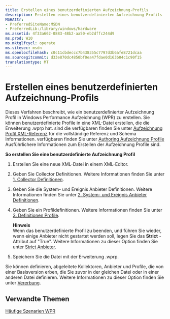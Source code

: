 ```yaml
---
title: Erstellen eines benutzerdefinierten Aufzeichnung-Profils
description: Erstellen eines benutzerdefinierten Aufzeichnung-Profils
MSHAttr:
- PreferredSiteName:MSDN
- PreferredLib:/library/windows/hardware
ms.assetid: 4f33a662-0883-48b2-aa50-eb2dffc244d9
ms.prod: W10
ms.mktglfcycl: operate
ms.sitesec: msdn
ms.openlocfilehash: c0c11cbdeccc7b438355c7797d3b6afe8721dcaa
ms.sourcegitcommit: d33e870dc4850bf0ea47fdae0d163b04c1c90f15
translationtype: MT
---
```

# <a name="author-a-custom-recording-profile"></a>Erstellen eines benutzerdefinierten Aufzeichnung-Profils


Dieses Verfahren beschreibt, wie ein benutzerdefinierter Aufzeichnung Profil in Windows Performance Aufzeichnung (WPR) zu erstellen. Sie können benutzerdefinierte Profile in eine XML-Datei erstellen, die die Erweiterung .wprp hat. sind die verfügbaren finden Sie unter [Aufzeichnung Profil XML-Referenz](recording-profile-xml-reference.md) für die vollständige Referenz und Schema Informationen. verfügbaren finden Sie unter [Authoring Aufzeichnung Profile](authoring-recording-profiles.md) Ausführlichere Informationen zum Erstellen der Aufzeichnung Profile sind.

**So erstellen Sie eine benutzerdefinierte Aufzeichnung Profil**

1.  Erstellen Sie eine neue XML-Datei in einem XML-Editor.

2.  Geben Sie Collector Definitionen. Weitere Informationen finden Sie unter [1. Collector Definitionen](1-collector-definitions.md).

3.  Geben Sie die System- und Ereignis Anbieter Definitionen. Weitere Informationen finden Sie unter [2. System- und Ereignis Anbieter Definitionen](2-system-and-event-provider-definitions.md).

4.  Geben Sie ein Profildefinitionen. Weitere Informationen finden Sie unter [3. Definitionen Profile](3-profile-definitions.md).

    **Hinweis**  
    Wenn das benutzerdefinierte Profil zu beenden, und führen Sie wieder, wenn einige Anbieter nicht gestartet werden soll, legen Sie das **Strict** -Attribut auf "True". Weitere Informationen zu dieser Option finden Sie unter [Strict Anbieter](strict-providers.md).

     

5.  Speichern Sie die Datei mit der Erweiterung .wprp.

Sie können definieren, abgeleitete Kollektoren, Anbieter und Profile, die von einer Basisversion erben, die Sie zuvor in der gleichen Datei oder in einer anderen Datei definieren. Weitere Informationen zu dieser Option finden Sie unter [Vererbung](inheritance.md).

## <a name="related-topics"></a>Verwandte Themen


[Häufige Szenarien WPR](windows-performance-recorder-common-scenarios.md)

 

 







